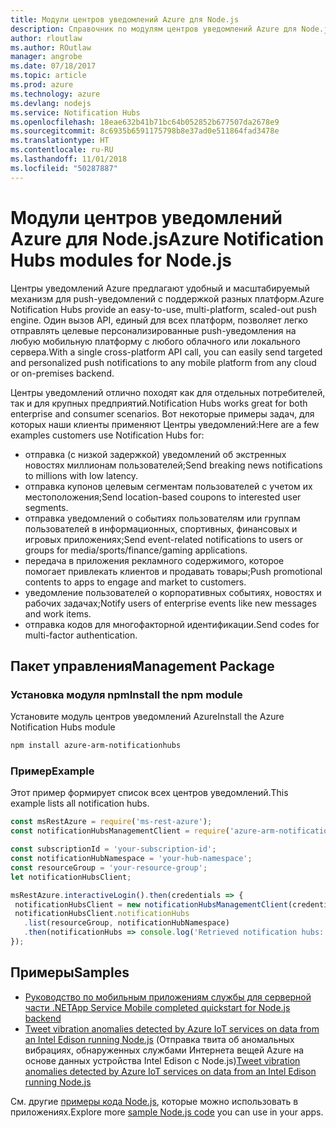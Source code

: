```yaml
---
title: Модули центров уведомлений Azure для Node.js
description: Справочник по модулям центров уведомлений Azure для Node.js
author: rloutlaw
ms.author: ROutlaw
manager: angrobe
ms.date: 07/18/2017
ms.topic: article
ms.prod: azure
ms.technology: azure
ms.devlang: nodejs
ms.service: Notification Hubs
ms.openlocfilehash: 18eae632b41b71bc64b052852b677507da2678e9
ms.sourcegitcommit: 8c6935b6591175798b8e37ad0e511864fad3478e
ms.translationtype: HT
ms.contentlocale: ru-RU
ms.lasthandoff: 11/01/2018
ms.locfileid: "50287887"
---
```

# <a name="azure-notification-hubs-modules-for-nodejs"></a><span data-ttu-id="ba7c5-103">Модули центров уведомлений Azure для Node.js</span><span class="sxs-lookup"><span data-stu-id="ba7c5-103">Azure Notification Hubs modules for Node.js</span></span>

<span data-ttu-id="ba7c5-104">Центры уведомлений Azure предлагают удобный и масштабируемый механизм для push-уведомлений с поддержкой разных платформ.</span><span class="sxs-lookup"><span data-stu-id="ba7c5-104">Azure Notification Hubs provide an easy-to-use, multi-platform, scaled-out push engine.</span></span> <span data-ttu-id="ba7c5-105">Один вызов API, единый для всех платформ, позволяет легко отправлять целевые персонализированные push-уведомления на любую мобильную платформу с любого облачного или локального сервера.</span><span class="sxs-lookup"><span data-stu-id="ba7c5-105">With a single cross-platform API call, you can easily send targeted and personalized push notifications to any mobile platform from any cloud or on-premises backend.</span></span>

<span data-ttu-id="ba7c5-106">Центры уведомлений отлично походят как для отдельных потребителей, так и для крупных предприятий.</span><span class="sxs-lookup"><span data-stu-id="ba7c5-106">Notification Hubs works great for both enterprise and consumer scenarios.</span></span> <span data-ttu-id="ba7c5-107">Вот некоторые примеры задач, для которых наши клиенты применяют Центры уведомлений:</span><span class="sxs-lookup"><span data-stu-id="ba7c5-107">Here are a few examples customers use Notification Hubs for:</span></span>
- <span data-ttu-id="ba7c5-108">отправка (с низкой задержкой) уведомлений об экстренных новостях миллионам пользователей;</span><span class="sxs-lookup"><span data-stu-id="ba7c5-108">Send breaking news notifications to millions with low latency.</span></span>
- <span data-ttu-id="ba7c5-109">отправка купонов целевым сегментам пользователей с учетом их местоположения;</span><span class="sxs-lookup"><span data-stu-id="ba7c5-109">Send location-based coupons to interested user segments.</span></span>
- <span data-ttu-id="ba7c5-110">отправка уведомлений о событиях пользователям или группам пользователей в информационных, спортивных, финансовых и игровых приложениях;</span><span class="sxs-lookup"><span data-stu-id="ba7c5-110">Send event-related notifications to users or groups for media/sports/finance/gaming applications.</span></span>
- <span data-ttu-id="ba7c5-111">передача в приложения рекламного содержимого, которое помогает привлекать клиентов и продавать товары;</span><span class="sxs-lookup"><span data-stu-id="ba7c5-111">Push promotional contents to apps to engage and market to customers.</span></span>
- <span data-ttu-id="ba7c5-112">уведомление пользователей о корпоративных событиях, новостях и рабочих задачах;</span><span class="sxs-lookup"><span data-stu-id="ba7c5-112">Notify users of enterprise events like new messages and work items.</span></span>
- <span data-ttu-id="ba7c5-113">отправка кодов для многофакторной идентификации.</span><span class="sxs-lookup"><span data-stu-id="ba7c5-113">Send codes for multi-factor authentication.</span></span>

## <a name="management-package"></a><span data-ttu-id="ba7c5-114">Пакет управления</span><span class="sxs-lookup"><span data-stu-id="ba7c5-114">Management Package</span></span>

### <a name="install-the-npm-module"></a><span data-ttu-id="ba7c5-115">Установка модуля npm</span><span class="sxs-lookup"><span data-stu-id="ba7c5-115">Install the npm module</span></span>

<span data-ttu-id="ba7c5-116">Установите модуль центров уведомлений Azure</span><span class="sxs-lookup"><span data-stu-id="ba7c5-116">Install the Azure Notification Hubs module</span></span> 

```bash
npm install azure-arm-notificationhubs
```

### <a name="example"></a><span data-ttu-id="ba7c5-117">Пример</span><span class="sxs-lookup"><span data-stu-id="ba7c5-117">Example</span></span>

<span data-ttu-id="ba7c5-118">Этот пример формирует список всех центров уведомлений.</span><span class="sxs-lookup"><span data-stu-id="ba7c5-118">This example lists all notification hubs.</span></span>

 ```javascript
const msRestAzure = require('ms-rest-azure');
const notificationHubsManagementClient = require('azure-arm-notificationhubs');

const subscriptionId = 'your-subscription-id';
const notificationHubNamespace = 'your-hub-namespace';
const resourceGroup = 'your-resource-group';
let notificationHubsClient;

msRestAzure.interactiveLogin().then(credentials => {
  notificationHubsClient = new notificationHubsManagementClient(credentials, subscriptionId);
  notificationHubsClient.notificationHubs
    .list(resourceGroup, notificationHubNamespace)
    .then(notificationHubs => console.log('Retrieved notification hubs: ', notificationHubs));
});
```

## <a name="samples"></a><span data-ttu-id="ba7c5-119">Примеры</span><span class="sxs-lookup"><span data-stu-id="ba7c5-119">Samples</span></span>

* [<span data-ttu-id="ba7c5-120">Руководство по мобильным приложениям службы для серверной части .NET</span><span class="sxs-lookup"><span data-stu-id="ba7c5-120">App Service Mobile completed quickstart for Node.js backend</span></span>](https://azure.microsoft.com/resources/samples/app-service-mobile-nodejs-backend-quickstart/)
* <span data-ttu-id="ba7c5-121">[Tweet vibration anomalies detected by Azure IoT services on data from an Intel Edison running Node.js](https://azure.microsoft.com/resources/samples/iot-hub-nodejs-intel-edison-vibration-anomaly-detection/) (Отправка твита об аномальных вибрациях, обнаруженных службами Интернета вещей Azure на основе данных устройства Intel Edison с Node.js)</span><span class="sxs-lookup"><span data-stu-id="ba7c5-121">[Tweet vibration anomalies detected by Azure IoT services on data from an Intel Edison running Node.js](https://azure.microsoft.com/resources/samples/iot-hub-nodejs-intel-edison-vibration-anomaly-detection/)</span></span>

<span data-ttu-id="ba7c5-122">См. другие [примеры кода Node.js](https://azure.microsoft.com/resources/samples/?platform=nodejs), которые можно использовать в приложениях.</span><span class="sxs-lookup"><span data-stu-id="ba7c5-122">Explore more [sample Node.js code](https://azure.microsoft.com/resources/samples/?platform=nodejs) you can use in your apps.</span></span>
